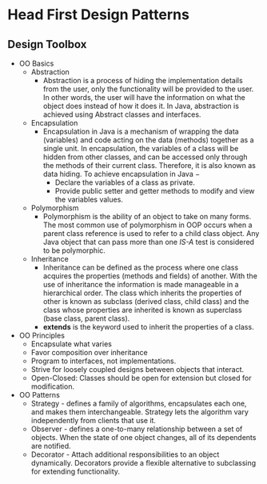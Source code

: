 # Head First Design Patterns

## Design Toolbox
* OO Basics
    * Abstraction
        * Abstraction is a process of hiding the implementation details from the user, only the functionality will be provided to the user. In other words, the user will have the information on what the object does instead of how it does it. In Java, abstraction is achieved using Abstract classes and interfaces.
    * Encapsulation
        * Encapsulation in Java is a mechanism of wrapping the data (variables) and code acting on the data (methods) together as a single unit. In encapsulation, the variables of a class will be hidden from other classes, and can be accessed only through the methods of their current class. Therefore, it is also known as data hiding. To achieve encapsulation in Java −
            * Declare the variables of a class as private.
            * Provide public setter and getter methods to modify and view the variables values.
    * Polymorphism
        * Polymorphism is the ability of an object to take on many forms. The most common use of polymorphism in OOP occurs when a parent class reference is used to refer to a child class object. Any Java object that can pass more than one *IS-A* test is considered to be polymorphic. 
    * Inheritance
        * Inheritance can be defined as the process where one class acquires the properties (methods and fields) of another. With the use of inheritance the information is made manageable in a hierarchical order. The class which inherits the properties of other is known as subclass (derived class, child class) and the class whose properties are inherited is known as superclass (base class, parent class).
        * **extends** is the keyword used to inherit the properties of a class. 
* OO Principles
    * Encapsulate what varies
    * Favor composition over inheritance
    * Program to interfaces, not implementations.
    * Strive for loosely coupled designs between objects that interact.
    * Open-Closed: Classes should be open for extension but closed for modification.
* OO Patterns
    * Strategy - defines a family of algorithms, encapsulates each one, and makes them interchangeable. Strategy lets the algorithm vary independently from clients that use it.
    * Observer - defines a one-to-many relationship between a set of objects. When the state of one object changes, all of its dependents are notified.
    * Decorator - Attach additional responsibilities to an object dynamically. Decorators provide a flexible alternative to subclassing for extending functionality.